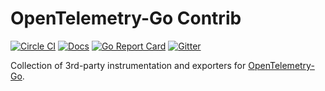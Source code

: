 # OpenTelemetry-Go Contrib

[![Circle CI](https://circleci.com/gh/open-telemetry/opentelemetry-go-contrib.svg?style=svg)](https://circleci.com/gh/open-telemetry/opentelemetry-go-contrib)
[![Docs](https://godoc.org/go.opentelemetry.io/contrib?status.svg)](https://pkg.go.dev/go.opentelemetry.io/contrib)
[![Go Report Card](https://goreportcard.com/badge/go.opentelemetry.io/contrib)](https://goreportcard.com/report/go.opentelemetry.io/contrib)
[![Gitter](https://badges.gitter.im/open-telemetry/opentelemetry-go-contrib.svg)](https://gitter.im/open-telemetry/opentelemetry-go-contrib?utm_source=badge&utm_medium=badge&utm_campaign=pr-badge)

Collection of 3rd-party instrumentation and exporters for [OpenTelemetry-Go](https://github.com/open-telemetry/opentelemetry-go).
